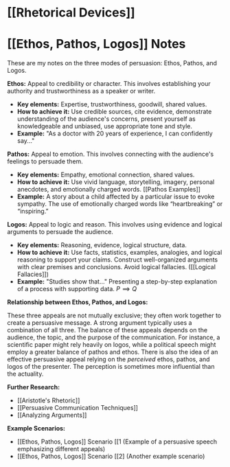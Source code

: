 # [[Rhetorical Devices]]
# [[Ethos, Pathos, Logos]] Notes

These are my notes on the three modes of persuasion: Ethos, Pathos, and Logos.

**Ethos:**  Appeal to credibility or character.  This involves establishing your authority and trustworthiness as a speaker or writer.

*   **Key elements:** Expertise, trustworthiness, goodwill, shared values.
*   **How to achieve it:**  Use credible sources, cite evidence, demonstrate understanding of the audience's concerns, present yourself as knowledgeable and unbiased, use appropriate tone and style.
*   **Example:** "As a doctor with 20 years of experience, I can confidently say..."

**Pathos:** Appeal to emotion. This involves connecting with the audience's feelings to persuade them.

*   **Key elements:** Empathy, emotional connection, shared values.
*   **How to achieve it:** Use vivid language, storytelling, imagery, personal anecdotes, and emotionally charged words.  [[Pathos Examples]]
*   **Example:**  A story about a child affected by a particular issue to evoke sympathy.  The use of emotionally charged words like “heartbreaking” or “inspiring.”

**Logos:** Appeal to logic and reason. This involves using evidence and logical arguments to persuade the audience.

*   **Key elements:**  Reasoning, evidence, logical structure, data.
*   **How to achieve it:** Use facts, statistics, examples, analogies, and logical reasoning to support your claims.  Construct well-organized arguments with clear premises and conclusions. Avoid logical fallacies.  ([[Logical Fallacies]])
*   **Example:**  "Studies show that..."  Presenting a step-by-step explanation of a process with supporting data. $P \implies Q$


**Relationship between Ethos, Pathos, and Logos:**

These three appeals are not mutually exclusive; they often work together to create a persuasive message. A strong argument typically uses a combination of all three.  The balance of these appeals depends on the audience, the topic, and the purpose of the communication.  For instance, a scientific paper might rely heavily on logos, while a political speech might employ a greater balance of pathos and ethos.  There is also the idea of an effective persuasive appeal relying on the *perceived* ethos, pathos, and logos of the presenter.  The perception is sometimes more influential than the actuality.


**Further Research:**

* [[Aristotle's Rhetoric]]
* [[Persuasive Communication Techniques]]
* [[Analyzing Arguments]]


**Example Scenarios:**

* [[Ethos, Pathos, Logos]] Scenario [[1  (Example of a persuasive speech emphasizing different appeals)
* [[Ethos, Pathos, Logos]] Scenario [[2] (Another example scenario)


